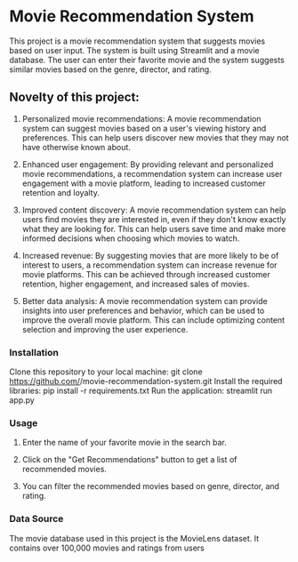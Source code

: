 # Movie Recommendation System
This project is a movie recommendation system that suggests movies based on user input. The system is built using Streamlit and a movie database. The user can enter their favorite movie and the system suggests similar movies based on the genre, director, and rating.
## Novelty of this project:
1. Personalized movie recommendations: A movie recommendation system can suggest movies based on a user's viewing history and preferences. This can help users discover new movies that they may not have otherwise known about.

2. Enhanced user engagement: By providing relevant and personalized movie recommendations, a recommendation system can increase user engagement with a movie platform, leading to increased customer retention and loyalty.

3. Improved content discovery: A movie recommendation system can help users find movies they are interested in, even if they don't know exactly what they are looking for. This can help users save time and make more informed decisions when choosing which movies to watch.

4. Increased revenue: By suggesting movies that are more likely to be of interest to users, a recommendation system can increase revenue for movie platforms. This can be achieved through increased customer retention, higher engagement, and increased sales of movies.

5. Better data analysis: A movie recommendation system can provide insights into user preferences and behavior, which can be used to improve the overall movie platform. This can include optimizing content selection and improving the user experience.
### Installation
Clone this repository to your local machine:
git clone https://github.com/<username>/movie-recommendation-system.git
Install the required libraries:
pip install -r requirements.txt
Run the application:
streamlit run app.py
### Usage
1. Enter the name of your favorite movie in the search bar.

2. Click on the "Get Recommendations" button to get a list of recommended movies.

3. You can filter the recommended movies based on genre, director, and rating.
### Data Source
The movie database used in this project is the MovieLens dataset. It contains over 100,000 movies and ratings from users

